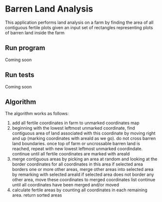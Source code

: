 # Barren Land Analysis

This application performs land analysis on a farm by finding the area of all contiguous fertile plots
given an input set of rectangles representing plots of barren land inside the farm

## Run program

Coming soon

## Run tests

Coming soon

## Algorithm

The algorithm works as follows:

1. add all fertile coordinates in farm to unmarked coordinates map
2. beginning with the lowest leftmost unmarked coordinate, find contiguous area of land associated with this
coordinate by moving right and up (marking coordinates with areaId as we go). do not cross barren land boundaries.
once top of farm or uncrossable barren land is reached, repeat with new lowest leftmost unmarked coordindate.
continue until all fertile coordinates are marked with areaId
3. merge contiguous areas by picking an area at random and looking at the border coordinates for all coordinates in this area
if selected area borders one or more other areas, merge other areas into selected area by remarking with selected areaId
if selected area does not border any other area, move these coordinates to merged coordinates list
continue until all coordinates have been merged and/or moved
4. calculate fertile areas by counting all coordinates in each remaining area. return sorted areas
